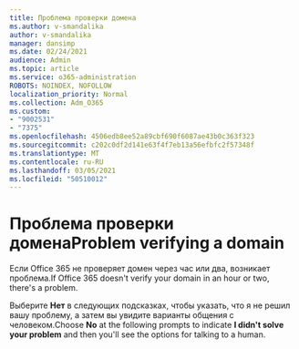 ```yaml
---
title: Проблема проверки домена
ms.author: v-smandalika
author: v-smandalika
manager: dansimp
ms.date: 02/24/2021
audience: Admin
ms.topic: article
ms.service: o365-administration
ROBOTS: NOINDEX, NOFOLLOW
localization_priority: Normal
ms.collection: Adm_O365
ms.custom:
- "9002531"
- "7375"
ms.openlocfilehash: 4506edb8ee52a89cbf690f6087ae43b0c363f323
ms.sourcegitcommit: c202c0df2d141e63f4f7eb13a56efbfc2f57348f
ms.translationtype: MT
ms.contentlocale: ru-RU
ms.lasthandoff: 03/05/2021
ms.locfileid: "50510012"
---
```

# <a name="problem-verifying-a-domain"></a><span data-ttu-id="9c3a5-102">Проблема проверки домена</span><span class="sxs-lookup"><span data-stu-id="9c3a5-102">Problem verifying a domain</span></span>

<span data-ttu-id="9c3a5-103">Если Office 365 не проверяет домен через час или два, возникает проблема.</span><span class="sxs-lookup"><span data-stu-id="9c3a5-103">If Office 365 doesn't verify your domain in an hour or two, there's a problem.</span></span>

<span data-ttu-id="9c3a5-104">Выберите **Нет** в следующих  подсказках, чтобы указать, что я не решил вашу проблему, а затем вы увидите варианты общения с человеком.</span><span class="sxs-lookup"><span data-stu-id="9c3a5-104">Choose **No** at the following prompts to indicate **I didn't solve your problem** and then you'll see the options for talking to a human.</span></span>
